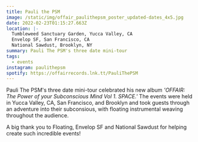 ```yaml
---
title: Pauli the PSM
image: /static/img/offair_paulithepsm_poster_updated-dates_4x5.jpg
date: 2022-02-23T01:15:27.663Z
location: |-
  Tumbleweed Sanctuary Garden, Yucca Valley, CA
  Envelop SF, San Francisco, CA
  National Sawdust, Brooklyn, NY
summary: Pauli The PSM's three date mini-tour
tags:
  - events
instagram: paulithepsm
spotify: https://offairrecords.lnk.tt/PauliThePSM
---
```

Pauli The PSM's three date mini-tour celebrated his new album *'OFFAIR: The Power of your Subconscious Mind Vol 1. SPACE.'* The events were held in Yucca Valley, CA, San Francisco, and Brooklyn and took guests through an adventure into their subconsious, with floating instrumental weaving throughout the audience.

A big thank you to Floating, Envelop SF and National Sawdust for helping create such incredible events!